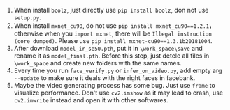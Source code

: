 1. When install `bcolz`, just directly use `pip install bcolz`, don not use `setup.py`.
2. When install `mxnet_cu90`, do not use `pip install mxnet_cu90==1.2.1`，otherwise when you `import mxnet`, there will be `Illegal instruction (core dumped)`. Please use `pip install mxnet-cu90==1.3.1b20181004`.
3. After download `model_ir_se50.pth`, put it in `\work_space\save` and rename it as `model_final.pth`. Before this step, just detele all files in `\work_space` and create new folders with the same names.
4. Every time you run `face_verify.py` or `infer_on_video.py`, add empty arg `--update` to make sure it deals with the right faces in facebank.
5. Maybe the video generating process has some bug. Just use `frame` to visualize performance. Don't use `cv2.imshow` as it may lead to crash, use `cv2.imwrite` instead and open it with other softwares.
